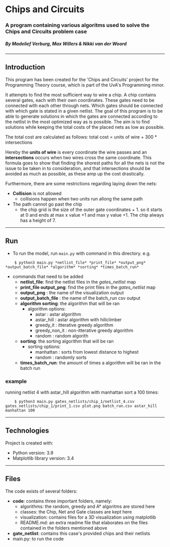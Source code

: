# Chips and Circuits
### A program containing various algoritms used to solve the Chips and Circuits problem case
##### By Madelief Verburg, Max Willers & Nikki van der Woord
------------------------------------------------------

## Introduction
This program has been created for the 'Chips and Circuits' project for the Programming Theory course, which is part of the UvA's Programming minor.

It attempts to find the most sufficient way to wire a chip. A chip contains several gates, each with their own coordinates. These gates need to be connected with each other through nets. Which gates should be connected with which gate is stated in a given netlist. The goal of this program is to be able to generate solutions in which the gates are connected according to the netlist in the most optimized way as is possible. The aim is to find solutions while keeping the total costs of the placed nets as low as possible.

The total cost are calculated as follows:
    total cost = units of wire + 300 * intersections

Hereby the **units of wire** is every coordinate the wire passes and an **intersections** occurs when two wires cross the same coordinate. This formula goes to show that finding the shorest paths for all the nets is not the issue to be taken in to consideration, and that intersections should be avoided as much as possible, as these amp up the cost drastically. 

Furthermore, there are some restrictions regarding laying down the nets:
-  **Collision** is not allowed
    - collisions happen when two units run allong the same path
- The path cannot go past the chip
    - the chip grid is the size of the outer gate coordinates + 1. so it starts at 0 and ends at max x value +1 and max y value +1. The chip always has a height of 7.

--------------------------------------------------
## Run 
- To run the model, run ``main.py`` with command in this directory. e.g.

```
    $ python3 main.py *netlist_file* *print_file* *output_png* *output_batch_file* *algorithm* *sorting* *times_batch_run*
```
- commands that need to be added
    - **netlist_file**: find the netlist files in the *gates_netlist* map
    - **print_file output_png**: find the print files in the *gates_netlist* map
    - **output_png** : the name of the visualization output
    - **output_batch_file** : the name of the batch_run csv output
    - **algorithm sorting**: the algorithm that will be ran
        - algorithm options:
            - astar   : astar algorithm
            - astar_hill  : astar algorithm with hillclimber
            - greedy_it  : itterative greedy algorithm
            - greedy_non_it   : non-itterative greedy algorithm
            - random  : random algorith
    - **sorting**: the sorting algorithm that will be ran
        - sorting options:
            - manhattan  : sorts from lowest distance to highest
            - random   : randomly sorts
    - **times_batch_run**: the amount of times a algorithm will be ran in the batch run


### example 
running netlist 4 with astar_hill algorithm with manhattan sort a 100 times:
```
    $ python3 main.py gates_netlists/chip_1/netlist_4.csv gates_netlists/chip_1/print_1.csv plot.png batch_run.csv astar_hill manhattan 100
```

---------------------------------------------------

## Technologies
Project is created with:
* Python version: 3.9
* Matplotlib library version: 3.4

--------------------------------------------------
## Files
The code exists of several folders:
- **code**: contains three important folders, namely:
    - algorithms: the random, greedy and A* algoritms are stored here
    - classes: the Chip, Net and Gate classes are kept here
    - visualization: contains files for a 3D visualization using matplotlib
    - README.md: an extra readme file that elaborates on the files contained in the folders mentioned above
- **gate_netlist**: contains this case's provided chips and their netlists
- main.py: to run the code

